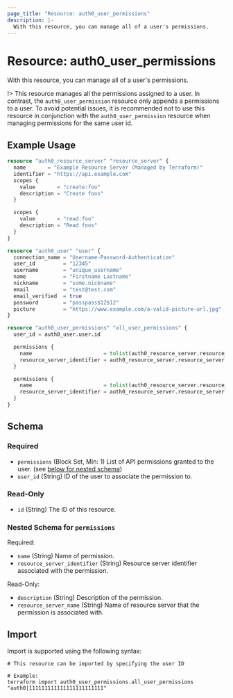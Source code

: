 ```yaml
---
page_title: "Resource: auth0_user_permissions"
description: |-
  With this resource, you can manage all of a user's permissions.
---
```


# Resource: auth0_user_permissions

With this resource, you can manage all of a user's permissions.

!> This resource manages all the permissions assigned to a user. In contrast, the `auth0_user_permission` resource only
appends a permissions to a user. To avoid potential issues, it is recommended not to use this resource in conjunction
with the `auth0_user_permission` resource when managing permissions for the same user id.

## Example Usage

```terraform
resource "auth0_resource_server" "resource_server" {
  name       = "Example Resource Server (Managed by Terraform)"
  identifier = "https://api.example.com"
  scopes {
    value       = "create:foo"
    description = "Create foos"
  }

  scopes {
    value       = "read:foo"
    description = "Read foos"
  }
}

resource "auth0_user" "user" {
  connection_name = "Username-Password-Authentication"
  user_id         = "12345"
  username        = "unique_username"
  name            = "Firstname Lastname"
  nickname        = "some.nickname"
  email           = "test@test.com"
  email_verified  = true
  password        = "passpass$12$12"
  picture         = "https://www.example.com/a-valid-picture-url.jpg"
}

resource "auth0_user_permissions" "all_user_permissions" {
  user_id = auth0_user.user.id

  permissions {
    name                       = tolist(auth0_resource_server.resource_server.scopes)[0]
    resource_server_identifier = auth0_resource_server.resource_server.identifier
  }

  permissions {
    name                       = tolist(auth0_resource_server.resource_server.scopes)[1]
    resource_server_identifier = auth0_resource_server.resource_server.identifier
  }
}
```

<!-- schema generated by tfplugindocs -->
## Schema

### Required

- `permissions` (Block Set, Min: 1) List of API permissions granted to the user. (see [below for nested schema](#nestedblock--permissions))
- `user_id` (String) ID of the user to associate the permission to.

### Read-Only

- `id` (String) The ID of this resource.

<a id="nestedblock--permissions"></a>
### Nested Schema for `permissions`

Required:

- `name` (String) Name of permission.
- `resource_server_identifier` (String) Resource server identifier associated with the permission.

Read-Only:

- `description` (String) Description of the permission.
- `resource_server_name` (String) Name of resource server that the permission is associated with.

## Import

Import is supported using the following syntax:

```shell
# This resource can be imported by specifying the user ID

# Example:
terraform import auth0_user_permissions.all_user_permissions "auth0|111111111111111111111111"
```
